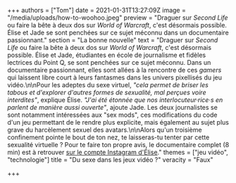 +++
authors = ["Tom"]
date = 2021-01-31T13:27:09Z
image = "/media/uploads/how-to-woohoo.jpeg"
preview = "Draguer sur _Second Life_ ou faire la bête à deux dos sur _World of Warcraft_, c'est désormais possible. Élise et Jade se sont penchées sur ce sujet méconnu dans un documentaire passionnant."
section = "La bonne nouvelle"
text = "Draguer sur _Second Life_ ou faire la bête à deux dos sur _World of Warcraft_, c'est désormais possible. Élise et Jade, étudiantes en école de journalisme et fidèles lectrices du Point Q, se sont penchées sur ce sujet méconnu. Dans un documentaire passionnant, elles sont allées à la rencontre de ces _gamers_ qui laissent libre court à leurs fantasmes dans les univers pixellisés du jeu vidéo.\n\nPour les adeptes du sexe virtuel, _\"cela permet de briser les tabous et d'explorer d'autres formes de sexualité, mal perçues voire interdites\"_, explique Élise. _\"J'ai été étonnée que nos interlocuteur·rice·s en parlent de manière aussi ouverte\"_, ajoute Jade. Les deux journalistes se sont notamment intéressées aux \"sex mods\", ces modifications du code d'un jeu permettant de le rendre plus explicite, mais également au sujet plus grave du harcèlement sexuel des avatars.\n\nAlors qu'un troisième confinement pointe le bout de ton nez, te laisseras-tu tenter par cette sexualité virtuelle ? Pour te faire ton propre avis, le documentaire complet (8 min) est à retrouver [sur le compte Instagram d'Élise](https://www.instagram.com/tv/CJrSTsxiysz/)."
themes = ["jeu vidéo", "technologie"]
title = "Du sexe dans les jeux vidéo ?"
veracity = "Faux"

+++
